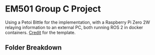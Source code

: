 # EM501 Group C Project

Using a Petoi Bittle for the implementation, with a Raspberry Pi Zero 2W relaying information to an external PC, both running ROS 2 in docker containers. [Credit](https://www.allisonthackston.com/articles/vscode_docker_ros2.html) for the template.


## Folder Breakdown
